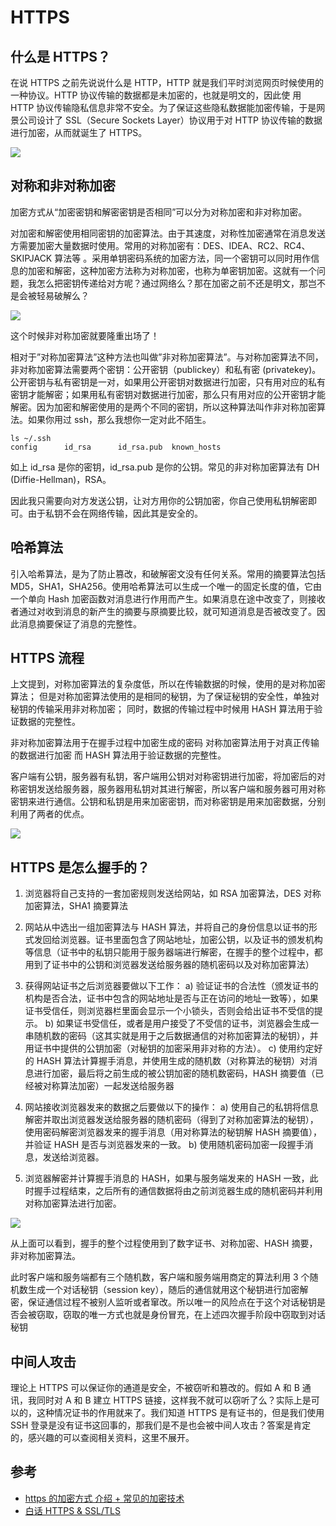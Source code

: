 # HTTPS

## 什么是 HTTPS？

在说 HTTPS 之前先说说什么是 HTTP，HTTP 就是我们平时浏览网页时候使用的一种协议。HTTP 协议传输的数据都是未加密的，也就是明文的，因此使 用 HTTP 协议传输隐私信息非常不安全。为了保证这些隐私数据能加密传输，于是网景公司设计了 SSL（Secure Sockets Layer）协议用于对 HTTP 协议传输的数据进行加密，从而就诞生了 HTTPS。

![](https://tva1.sinaimg.cn/large/00831rSTly1gd1wbcnfsnj30eg06bmxe.jpg)

## 对称和非对称加密

加密方式从“加密密钥和解密密钥是否相同”可以分为对称加密和非对称加密。

对加密和解密使用相同密钥的加密算法。由于其速度，对称性加密通常在消息发送方需要加密大量数据时使用。常用的对称加密有：DES、IDEA、RC2、RC4、SKIPJACK 算法等 。采用单钥密码系统的加密方法，同一个密钥可以同时用作信息的加密和解密，这种加密方法称为对称加密，也称为单密钥加密。这就有一个问题，我怎么把密钥传递给对方呢？通过网络么？那在加密之前不还是明文，那岂不是会被轻易破解么？

![](https://tva1.sinaimg.cn/large/00831rSTly1gd1wazaihdj30fc09wdgh.jpg)

这个时候非对称加密就要隆重出场了！

相对于”对称加密算法”这种方法也叫做”非对称加密算法”。与对称加密算法不同，非对称加密算法需要两个密钥：公开密钥（publickey）和私有密 (privatekey)。公开密钥与私有密钥是一对，如果用公开密钥对数据进行加密，只有用对应的私有密钥才能解密；如果用私有密钥对数据进行加密，那么只有用对应的公开密钥才能解密。因为加密和解密使用的是两个不同的密钥，所以这种算法叫作非对称加密算法。如果你用过 ssh，那么我想你一定对此不陌生。

```
ls ~/.ssh
config      id_rsa      id_rsa.pub  known_hosts
```

如上 id_rsa 是你的密钥，id_rsa.pub 是你的公钥。常见的非对称加密算法有 DH (Diffie-Hellman)，RSA。

因此我只需要向对方发送公钥，让对方用你的公钥加密，你自己使用私钥解密即可。由于私钥不会在网络传输，因此其是安全的。

## 哈希算法

引入哈希算法，是为了防止篡改，和破解密文没有任何关系。常用的摘要算法包括 MD5，SHA1，SHA256。使用哈希算法可以生成一个唯一的固定长度的值，它由一个单向 Hash 加密函数对消息进行作用而产生。如果消息在途中改变了，则接收者通过对收到消息的新产生的摘要与原摘要比较，就可知道消息是否被改变了。因此消息摘要保证了消息的完整性。

## HTTPS 流程

上文提到，对称加密算法的复杂度低，所以在传输数据的时候，使用的是对称加密算法；
但是对称加密算法使用的是相同的秘钥，为了保证秘钥的安全性，单独对秘钥的传输采用非对称加密；
同时，数据的传输过程中时候用 HASH 算法用于验证数据的完整性。

非对称加密算法用于在握手过程中加密生成的密码
对称加密算法用于对真正传输的数据进行加密
而 HASH 算法用于验证数据的完整性。

客户端有公钥，服务器有私钥，客户端用公钥对对称密钥进行加密，将加密后的对称密钥发送给服务器，服务器用私钥对其进行解密，所以客户端和服务器可用对称密钥来进行通信。公钥和私钥是用来加密密钥，而对称密钥是用来加密数据，分别利用了两者的优点。

![](https://tva1.sinaimg.cn/large/00831rSTly1gd1wbyii62j30je0f2tb0.jpg)

## HTTPS 是怎么握手的？

1. 浏览器将自己支持的一套加密规则发送给网站，如 RSA 加密算法，DES 对称加密算法，SHA1 摘要算法

2. 网站从中选出一组加密算法与 HASH 算法，并将自己的身份信息以证书的形式发回给浏览器。证书里面包含了网站地址，加密公钥，以及证书的颁发机构等信息（证书中的私钥只能用于服务器端进行解密，在握手的整个过程中，都用到了证书中的公钥和浏览器发送给服务器的随机密码以及对称加密算法）

3. 获得网站证书之后浏览器要做以下工作：
   a) 验证证书的合法性（颁发证书的机构是否合法，证书中包含的网站地址是否与正在访问的地址一致等），如果证书受信任，则浏览器栏里面会显示一个小锁头，否则会给出证书不受信的提示。
   b) 如果证书受信任，或者是用户接受了不受信的证书，浏览器会生成一串随机数的密码（这其实就是用于之后数据通信的对称加密算法的秘钥），并用证书中提供的公钥加密（对秘钥的加密采用非对称的方法）。
   c) 使用约定好的 HASH 算法计算握手消息，并使用生成的随机数（对称算法的秘钥）对消息进行加密，最后将之前生成的被公钥加密的随机数密码，HASH 摘要值（已经被对称算法加密）一起发送给服务器

4. 网站接收浏览器发来的数据之后要做以下的操作：
   a) 使用自己的私钥将信息解密并取出浏览器发送给服务器的随机密码（得到了对称加密算法的秘钥），使用密码解密浏览器发来的握手消息（用对称算法的秘钥解 HASH 摘要值），并验证 HASH 是否与浏览器发来的一致。
   b) 使用随机密码加密一段握手消息，发送给浏览器。

5. 浏览器解密并计算握手消息的 HASH，如果与服务端发来的 HASH 一致，此时握手过程结束，之后所有的通信数据将由之前浏览器生成的随机密码并利用对称加密算法进行加密。

![](https://tva1.sinaimg.cn/large/00831rSTly1gd1wcaryx8j30i30lf0um.jpg)

从上面可以看到，握手的整个过程使用到了数字证书、对称加密、HASH 摘要，非对称加密算法。

此时客户端和服务端都有三个随机数，客户端和服务端用商定的算法利用 3 个随机数生成一个对话秘钥（session key），随后的通信就用这个秘钥进行加密解密，保证通信过程不被别人监听或者窜改。所以唯一的风险点在于这个对话秘钥是否会被窃取，窃取的唯一方式也就是身份冒充，在上述四次握手阶段中窃取到对话秘钥

## 中间人攻击

理论上 HTTPS 可以保证你的通道是安全，不被窃听和篡改的。假如 A 和 B 通讯，我同时对 A 和 B 建立 HTTPS 链接，这样我不就可以窃听了么？实际上是可以的，这种情况证书的作用就来了。我们知道 HTTPS 是有证书的，但是我们使用 SSH 登录是没有证书这回事的，那我们是不是也会被中间人攻击？答案是肯定的，感兴趣的可以查阅相关资料，这里不展开。

## 参考

- [https 的加密方式 介绍 + 常见的加密技术](https://blog.csdn.net/guizaijianchic/article/details/77961418)
- [白话 HTTPS & SSL/TLS](https://www.jianshu.com/p/992bad24412e)

